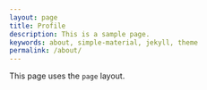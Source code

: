 ```yaml
---
layout: page
title: Profile
description: This is a sample page.
keywords: about, simple-material, jekyll, theme
permalink: /about/
---
```


This page uses the `page` layout.
